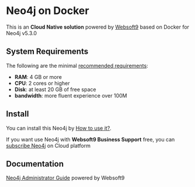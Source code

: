 # Neo4j on Docker  

This is an **Cloud Native solution** powered by [Websoft9](https://www.websoft9.com) based on Docker for Neo4j v5.3.0

## System Requirements

The following are the minimal [recommended requirements](https://neo4j.com/docs/operations-manual/current/installation/requirements/):

* **RAM**: 4 GB or more
* **CPU**: 2 cores or higher
* **Disk**: at least 20 GB of free space
* **bandwidth**: more fluent experience over 100M  

## Install

You can install this Neo4j by [How to use it?](https://github.com/Websoft9/docker-library#how-to-use-it).   

If you want use Neo4j with **Websoft9 Business Support** free, you can [subscribe Neo4j](https://www.websoft9.com/apps) on Cloud platform

## Documentation

[Neo4j Administrator Guide](https://support.websoft9.com/docs/neo4j) powered by Websoft9
